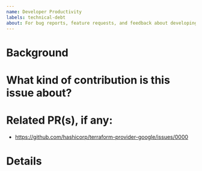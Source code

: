 ```yaml
---
name: Developer Productivity
labels: technical-debt
about: For bug reports, feature requests, and feedback about developing in the provider
---
```


# Background

# What kind of contribution is this issue about?

<!---
For example:

* general contributions
* handwritten resource
* MMv1-based resource
* tpgtools/DCL-based resource
* configuration sample
--->

# Related PR(s), if any:

* https://github.com/hashicorp/terraform-provider-google/issues/0000

# Details

